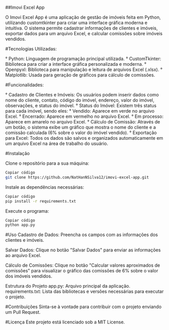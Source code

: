 ##Imovi Excel App

O Imovi Excel App é uma aplicação de gestão de imóveis feita em Python, utilizando customtkinter para criar uma interface gráfica moderna e intuitiva. O sistema permite cadastrar informações de clientes e imóveis, exportar dados para um arquivo Excel, e calcular comissões sobre imóveis vendidos.

#Tecnologias Utilizadas:

° Python: Linguagem de programação principal utilizada.
° CustomTkinter: Biblioteca para criar a interface gráfica personalizada e moderna.
° Openpyxl: Biblioteca para manipulação e leitura de arquivos Excel (.xlsx).
° Matplotlib: Usada para geração de gráficos para cálculo de comissões.

#Funcionalidades:

° Cadastro de Clientes e Imóveis: Os usuários podem inserir dados como nome do cliente, contato, código do imóvel, endereço, valor do imóvel, observações, e status do imóvel.
° Status do Imóvel: Existem três status para cada imóvel, sendo eles:
° Vendido: Aparece em verde no arquivo Excel.
° Encerrado: Aparece em vermelho no arquivo Excel.
° Em processo: Aparece em amarelo no arquivo Excel.
° Cálculo de Comissão: Através de um botão, o sistema exibe um gráfico que mostra o nome do cliente e a comissão calculada (6% sobre o valor do imóvel vendido).
° Exportação para Excel: Todos os dados são salvos e organizados automaticamente em um arquivo Excel na área de trabalho do usuário.

#Instalação

Clone o repositório para a sua máquina:

```bash
Copiar código
git clone https://github.com/NatHanNSilva12/imovi-excel-app.git
```
Instale as dependências necessárias:

```bash
Copiar código
pip install -r requirements.txt
```
Execute o programa:

```bash
Copiar código
python app.py
```
#Uso
Cadastro de Dados: Preencha os campos com as informações dos clientes e imóveis.

Salvar Dados: Clique no botão "Salvar Dados" para enviar as informações ao arquivo Excel.

Cálculo de Comissões: Clique no botão "Calcular valores aproximados de comissões" para visualizar o gráfico das comissões de 6% sobre o valor dos imóveis vendidos.

Estrutura do Projeto
app.py: Arquivo principal da aplicação.
requirements.txt: Lista das bibliotecas e versões necessárias para executar o projeto.

#Contribuições
Sinta-se à vontade para contribuir com o projeto enviando um Pull Request.

#Licença
Este projeto está licenciado sob a MIT License.
